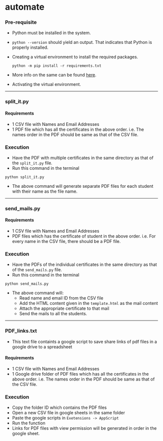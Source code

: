 # automate

### Pre-requisite

-   Python must be installed in the system.
-   `python --version` should yield an output.
    That indicates that Python is properly installed.
-   Creating a virtual environment to install the required packages.

    ```
    python -m pip install -r requirements.txt
    ```

-   More info on the same can be found [here](https://packaging.python.org/guides/installing-using-pip-and-virtual-environments/).
-   Activating the virtual environment.

---

### split_it.py

#### Requirements

-   1 CSV file with Names and Email Addresses
-   1 PDF file which has all the certificates in the above order.
    i.e. The names order in the PDF should be same as that of the
    CSV file.

### Execution

-   Have the PDF with multiple certificates in the same directory
    as that of the `split_it.py` file.
-   Run this command in the terminal

```
python split_it.py
```

-   The above command will generate separate PDF files for each student
    with their name as the file name.

---

### send_mails.py

#### Requirements

-   1 CSV file with Names and Email Addresses
-   PDF files which has the certificate of student in the above order.
    i.e. For every name in the CSV file, there should be a PDF file.

### Execution

-   Have the PDFs of the individual certificates in the same directory
    as that of the `send_mails.py` file.
-   Run this command in the terminal

```
python send_mails.py
```

-   The above command will:
    -   Read name and email ID from the CSV file
    -   Add the HTML content given in the `template.html` as the mail content
    -   Attach the appropriate certificate to that mail
    -   Send the mails to all the students.

---

### PDF_links.txt

- This text file containts a google script to save share links of pdf files in a google drive to a spreadsheet

#### Requirements

-   1 CSV file with Names and Email Addresses
-   1 Google drive folder of PDF files which has all the certificates in the above order.
    i.e. The names order in the PDF should be same as that of the
    CSV file.

### Execution

-  Copy the folder ID which contains the PDF files
-   Open a new CSV file in google sheets in the same folder
-   Paste the google scripts in `Exetensions -> AppScript`
-   Run the function
-   Links for PDF files with view permission will be generated in order in the google sheet.
 

